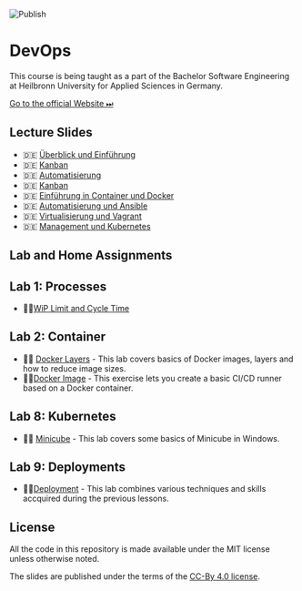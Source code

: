 ![Publish](https://github.com/aheil/hhn-devops/workflows/Publish/badge.svg?branch=main)

# DevOps

This course is being taught as a part of the Bachelor Software Engineering at Heilbronn University for Applied Sciences in Germany.

[Go to the official Website ⏭](https://www.hs-heilbronn.de/devops)

## Lecture Slides 

* 🇩🇪 [Überblick und Einführung](slides/devops.01.de.pdf) 
* 🇩🇪 [Kanban](slides/devops.02.de.pdf) 
* 🇩🇪 [Automatisierung](slides/devops.03.de.pdf) 
* 🇩🇪 [Kanban](slides/devops.04.de.pdf) 
* 🇩🇪 [Einführung in Container und Docker](slides/devops.05.de.pdf) 
* 🇩🇪 [Automatisierung und Ansible](slides/devops.06.de.pdf) 
* 🇩🇪 [Virtualisierung und Vagrant](slides/devops.07.de.pdf) 
* 🇩🇪 [Management und Kubernetes](slides/devops.08.de.pdf) 


## Lab and Home Assignments 

## Lab 1: Processes

* 🏋️‍♀️[WiP Limit and Cycle Time](labs/01_processes/wiplimit.md)

## Lab 2: Container

* 👨‍🔬 [Docker Layers](labs/02_container/layer.md) - This lab covers basics of Docker images, layers and how to reduce image sizes. 
* 🏋️‍♀️[Docker Image](labs/02_container/docker.md) - This exercise lets you create a basic CI/CD runner based on a Docker container.  

## Lab 8: Kubernetes
* 👨‍🔬 [Minicube](labs/08_kubernetes/minikube.md) - This lab covers some basics of Minicube in Windows.

## Lab 9: Deployments

* 🏋️‍♀️[Deployment](labs/09_deployment/simple_app.md) - This lab combines various techniques and skills accquired during the previous lessons. 

## License

All the code in this repository is made available under the MIT license unless otherwise noted.

The slides are published under the terms of the [CC-By 4.0 license](https://creativecommons.org/licenses/by/4.0/).
